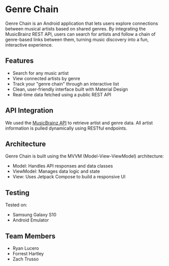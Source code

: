 # Genre Chain

Genre Chain is an Android application that lets users explore connections between musical artists based on shared genres. By integrating the MusicBrainz REST API, users can search for artists and follow a chain of genre-based links between them, turning music discovery into a fun, interactive experience.

## Features

- Search for any music artist
- View connected artists by genre
- Track your "genre chain" through an interactive list
- Clean, user-friendly interface built with Material Design
- Real-time data fetched using a public REST API

## API Integration

We used the [MusicBrainz API](https://musicbrainz.org/doc/MusicBrainz_API) to retrieve artist and genre data. All artist information is pulled dynamically using RESTful endpoints.

## Architecture

Genre Chain is built using the MVVM (Model-View-ViewModel) architecture:
- Model: Handles API responses and data classes
- ViewModel: Manages data logic and state
- View: Uses Jetpack Compose to build a responsive UI

## Testing

Tested on:
- Samsung Galaxy S10
- Android Emulator

## Team Members

- Ryan Lucero  
- Forrest Hartley  
- Zach Trusso
